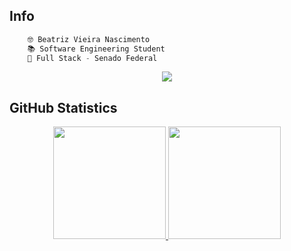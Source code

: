 ## **Info**

```C++
    🤓 Beatriz Vieira Nascimento
    📚 Software Engineering Student
    🏢 Full Stack - Senado Federal
```

<div align="center"> 
  <a href="https://www.linkedin.com/in/beatriz-nascimento-79334b203/" target="_blank"><img src="https://img.shields.io/badge/-LinkedIn-%230077B5?style=for-the-badge&logo=linkedin&logoColor=white" target="_blank"></a> 
</div>

  ## **GitHub Statistics**
 
<div align="center">
    
 <div>
  <a href="https://github.com/Beatrizvn">
  <img height="180em" src="https://github-readme-stats.vercel.app/api?username=Beatrizvn&theme=midnight-purple&show_icons=true&include_all_commits=true&count_private=true"/>
  <img height="180em" src="https://github-readme-stats.vercel.app/api/top-langs/?username=Beatrizvn&theme=midnight-purple&layout=compact&langs_count=7"/>
</div>   
      
</div>

